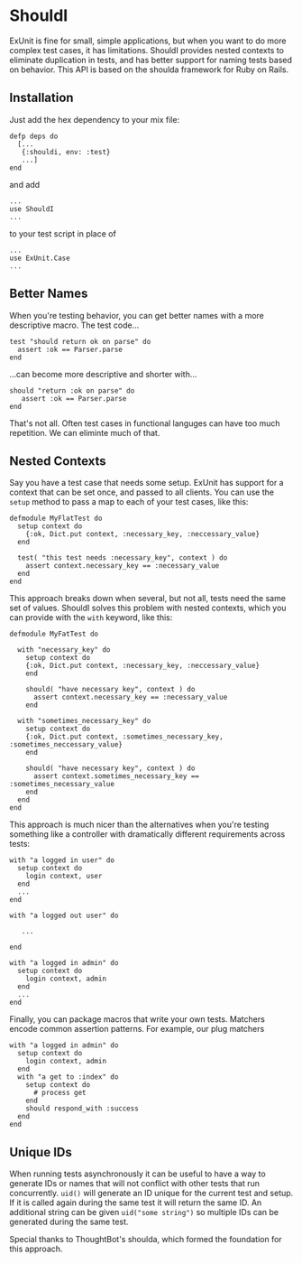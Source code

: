 ShouldI
=======

ExUnit is fine for small, simple applications, but when you want to do more complex test cases, it has limitations. ShouldI provides nested contexts to eliminate duplication in tests, and has better support for naming tests based on behavior. This API is based on the shoulda framework for Ruby on Rails.

Installation
------------
Just add the hex dependency to your mix file:

~~~
defp deps do
  [...
   {:shouldi, env: :test}
   ...]
end
~~~



and add

~~~
...
use ShouldI
...
~~~

to your test script in place of

~~~
...
use ExUnit.Case
...
~~~

Better Names
------------
When you're testing behavior, you can get better names with a more descriptive macro. The test code...

~~~
test "should return ok on parse" do
  assert :ok == Parser.parse
end
~~~

...can become more descriptive and shorter with...


~~~
should "return :ok on parse" do
   assert :ok == Parser.parse
end
~~~

That's not all. Often test cases in functional languges can have too much repetition. We can eliminte much of that.

Nested Contexts
---------------

Say you have a test case that needs some setup. ExUnit has support for a context that can be set once, and passed to all clients. You can use the `setup` method to pass a map to each of your test cases, like this:

~~~
defmodule MyFlatTest do
  setup context do
    {:ok, Dict.put context, :necessary_key, :neccessary_value}
  end

  test( "this test needs :necessary_key", context ) do
    assert context.necessary_key == :necessary_value
  end
end
~~~

This approach breaks down when several, but not all, tests need the same set of values. ShouldI solves this problem with nested contexts, which you can provide with the `with` keyword, like this:

~~~
defmodule MyFatTest do

  with "necessary_key" do
    setup context do
    {:ok, Dict.put context, :necessary_key, :neccessary_value}
    end

    should( "have necessary key", context ) do
      assert context.necessary_key == :necessary_value
    end

  with "sometimes_necessary_key" do
    setup context do
    {:ok, Dict.put context, :sometimes_necessary_key, :sometimes_neccessary_value}
    end

    should( "have necessary key", context ) do
      assert context.sometimes_necessary_key == :sometimes_necessary_value
    end
  end
end
~~~

This approach is much nicer than the alternatives when you're testing something like a controller with dramatically different requirements across tests:

~~~
with "a logged in user" do
  setup context do
    login context, user
  end
  ...
end

with "a logged out user" do

   ...

end

with "a logged in admin" do
  setup context do
    login context, admin
  end
  ...
end
~~~

Finally, you can package macros that write your own tests. Matchers encode common assertion patterns. For example, our plug matchers

~~~
with "a logged in admin" do
  setup context do
    login context, admin
  end
  with "a get to :index" do
    setup context do
      # process get
    end
    should respond_with :success
  end
end
~~~

Unique IDs
----------

When running tests asynchronously it can be useful to have a way to generate IDs or names that will not conflict with other tests that run concurrently. `uid()` will generate an ID unique for the current test and setup. If it is called again during the same test it will return the same ID. An additional string can be given `uid("some string")` so multiple IDs can be generated during the same test.

Special thanks to ThoughtBot's shoulda, which formed the foundation for this approach.
